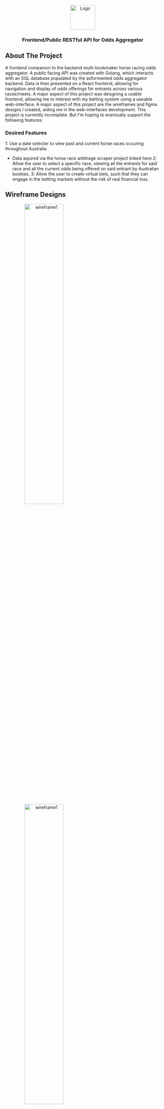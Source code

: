 <div align="center">
  <a href="https://shorturl.at/kwkso">
    <img src="images/logo.png" alt="Logo" width="80" height="80">
  </a>
  <h3 align="center">Frontend/Public RESTful API for Odds Aggregator</h3>
</div>

## About The Project
A frontend companion to the backend multi-bookmaker horse racing odds aggregator. A public facing API was created with Golang, which interacts with an SQL database populated by the asformented odds aggregator backend. Data is then presented on a React frontend, allowing for navigation and display of odds offerings for entrants across various races/meets. A major aspect of this project was deisgning a usable frontend, allowing me to interest with my betting system using a useable web-interface. A major aspect of this project are the wireframes and figma designs I created, aiding me in the web-interfaces development. This project is currently incomplete. But I'm hoping to eventually support the following features: 

### Desired Features
1: Use a date selecter to view past and current horse races occuring throughout Australia 
- Data aquired via the horse race arbitrage scraper project linked here
2: Allow the user to select a specific race, viewing all the entrents for said race and all the current odds being offered on said entrant by Australian bookies.
3: Allow the user to create virtual bets, such that they can engage in the betting markets without the risk of real financial loss. 

## Wireframe Designs
<a align="center">
  <img width="50%" src="https://drive.google.com/uc?export=view&id=1KrLIu5z2ENO5qQdxCJ2FHL9eG672i2sU" alt="wireframe1">
</a>
<a align="center">
  <img width="50%" src="https://drive.google.com/uc?export=view&id=1h4aOFFQr4kpXt168oHXsRNkMNqPbbrKp" alt="wireframe1">
</a>

## Figma Designs
<a align="center" href="https://www.figma.com/design/ligUzBEB3Gc2xDdfw2Y6xf/ShockOdds?node-id=0-1&t=KHvVv0Yfu8GAFyPW-1">
  <img width="50%" src="https://drive.google.com/uc?export=view&id=1Q7mQytMKBv5zgSTlX9XfuBgAo2_mIUAn" alt="figma">
</a>

<a href="https://www.figma.com/design/ligUzBEB3Gc2xDdfw2Y6xf/ShockOdds?node-id=0-1&t=KHvVv0Yfu8GAFyPW-1">
  <p>CLICK TO VIEW FIGMA DESIGNS</p>
</a>

### Built With

<a href="">
  <img src="https://img.shields.io/badge/javascript-%23323330.svg?style=for-the-badge&logo=javascript&logoColor=%23F7DF1E" alt="javascript">
</a>
<a href="">
  <img src="https://img.shields.io/badge/html5-%23E34F26.svg?style=for-the-badge&logo=html5&logoColor=white" alt="html">
</a>
<a href="">
  <img src="https://img.shields.io/badge/react-%2320232a.svg?style=for-the-badge&logo=react&logoColor=%2361DAFB" alt="react">
</a>
<a href="">
  <img src="https://img.shields.io/badge/go-%2300ADD8.svg?style=for-the-badge&logo=go&logoColor=white" alt="Golang">
</a>
<a href="">
  <img src="https://img.shields.io/badge/mysql-4479A1.svg?style=for-the-badge&logo=mysql&logoColor=white" alt="mySql">
</a>

## Getting Started
This is an example of how you may give instructions on setting this project locally. Clone this repo and then perform the following steps. 

### Prerequisites
1: Clone the repo
2: Install required librarys
  ```sh
  dotnet restore
  ```

## Contact
William Walker - william.sinclair.walker@gmail.com
